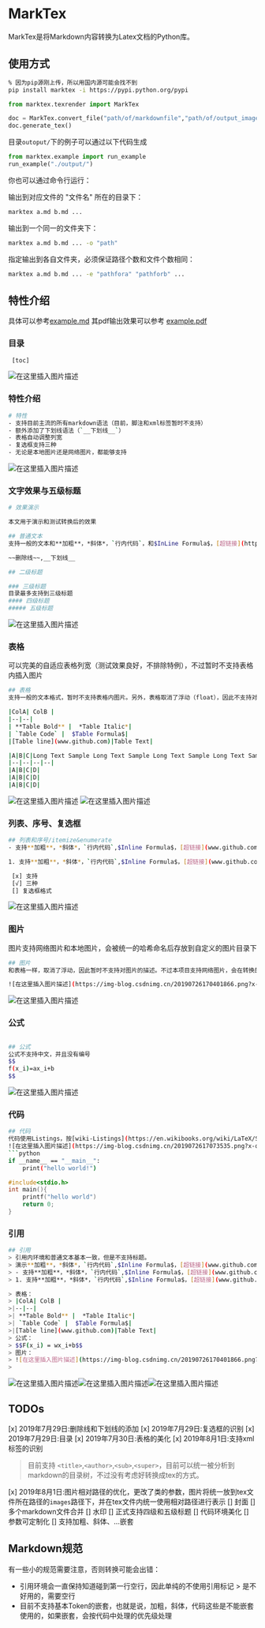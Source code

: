 # MarkTex
MarkTex是将Markdown内容转换为Latex文档的Python库。

## 使用方式
```bash
% 因为pip源刚上传，所以用国内源可能会找不到
pip install marktex -i https://pypi.python.org/pypi
```

```python
from marktex.texrender import MarkTex

doc = MarkTex.convert_file("path/of/markdownfile","path/of/output_image/dir")
doc.generate_tex()
```

目录`outoput/`下的例子可以通过以下代码生成
```python
from marktex.example import run_example
run_example("./output/")
```


你也可以通过命令行运行：

输出到对应文件的 "文件名" 所在的目录下：
```bash
marktex a.md b.md ...
```

输出到一个同一的文件夹下：
```bash
marktex a.md b.md ... -o "path"
```

指定输出到各自文件夹，必须保证路径个数和文件个数相同：
```bash
marktex a.md b.md ... -e "pathfora" "pathforb" ...
```

## 特性介绍
具体可以参考[example.md](./marktex/example/example.md)
其pdf输出效果可以参考
[example.pdf](./output/example.pdf)

### 目录
```bash
 [toc]
```
![在这里插入图片描述](https://img-blog.csdnimg.cn/20190729111128148.png?x-oss-process=image/watermark,type_ZmFuZ3poZW5naGVpdGk,shadow_10,text_aHR0cHM6Ly9ibG9nLmNzZG4ubmV0L3NhaWxpc3Q=,size_16,color_FFFFFF,t_70)
### 特性介绍
```bash
# 特性
- 支持目前主流的所有markdown语法（目前，脚注和xml标签暂时不支持）
- 额外添加了下划线语法（`__下划线__`）
- 表格自动调整列宽
- 复选框支持三种
- 无论是本地图片还是网络图片，都能够支持
```
![在这里插入图片描述](https://img-blog.csdnimg.cn/20190729111240926.png?x-oss-process=image/watermark,type_ZmFuZ3poZW5naGVpdGk,shadow_10,text_aHR0cHM6Ly9ibG9nLmNzZG4ubmV0L3NhaWxpc3Q=,size_16,color_FFFFFF,t_70)
### 文字效果与五级标题
```bash
# 效果演示

本文用于演示和测试转换后的效果

## 普通文本
支持一般的文本和**加粗**，*斜体*，`行内代码`，和$InLine Formula$，[超链接](http://github.com)，注意公式暂时不支持中文。

~~删除线~~,__下划线__

## 二级标题

### 三级标题
目录最多支持到三级标题
#### 四级标题
##### 五级标题
```

![在这里插入图片描述](https://img-blog.csdnimg.cn/20190729111253193.png?x-oss-process=image/watermark,type_ZmFuZ3poZW5naGVpdGk,shadow_10,text_aHR0cHM6Ly9ibG9nLmNzZG4ubmV0L3NhaWxpc3Q=,size_16,color_FFFFFF,t_70)
### 表格
可以完美的自适应表格列宽（测试效果良好，不排除特例），不过暂时不支持表格内插入图片
```bash
## 表格
支持一般的文本格式，暂时不支持表格内图片。另外，表格取消了浮动（float），因此不支持对表格的描述（caption），不过在Markdown中也没有对表格的描述，因此也不算功能不完善。

|ColA| ColB |
|--|--|
| **Table Bold** |  *Table Italic*|
| `Table Code` |  $Table Formula$|
|[Table line](www.github.com)|Table Text|

|A|B|C|Long Text Sample Long Text Sample Long Text Sample Long Text Sample Long Text Sample Long Text Sample |
|--|--|--|--|
|A|B|C|D|
|A|B|C|D|
|A|B|C|D|
```
![在这里插入图片描述](https://img-blog.csdnimg.cn/20190729111347680.png?x-oss-process=image/watermark,type_ZmFuZ3poZW5naGVpdGk,shadow_10,text_aHR0cHM6Ly9ibG9nLmNzZG4ubmV0L3NhaWxpc3Q=,size_16,color_FFFFFF,t_70)
![在这里插入图片描述](https://img-blog.csdnimg.cn/20190729111401625.png?x-oss-process=image/watermark,type_ZmFuZ3poZW5naGVpdGk,shadow_10,text_aHR0cHM6Ly9ibG9nLmNzZG4ubmV0L3NhaWxpc3Q=,size_16,color_FFFFFF,t_70)
### 列表、序号、复选框
```bash
## 列表和序号/itemize&enumerate
- 支持**加粗**，*斜体*，`行内代码`,$Inline Formula$，[超链接](www.github.com)

1. 支持**加粗**，*斜体*，`行内代码`,$Inline Formula$，[超链接](www.github.com)

 [x] 支持
 [√] 三种
 [] 复选框格式
```
![在这里插入图片描述](https://img-blog.csdnimg.cn/20190729111436171.png?x-oss-process=image/watermark,type_ZmFuZ3poZW5naGVpdGk,shadow_10,text_aHR0cHM6Ly9ibG9nLmNzZG4ubmV0L3NhaWxpc3Q=,size_16,color_FFFFFF,t_70)
### 图片
图片支持网络图片和本地图片，会被统一的哈希命名后存放到自定义的图片目录下
```bash
## 图片
和表格一样，取消了浮动，因此暂时不支持对图片的描述。不过本项目支持网络图片，会在转换的时候自动下载到本地。

![在这里插入图片描述](https://img-blog.csdnimg.cn/20190726170401866.png?x-oss-process=image/watermark,type_ZmFuZ3poZW5naGVpdGk,shadow_10,text_aHR0cHM6Ly9ibG9nLmNzZG4ubmV0L3NhaWxpc3Q=,size_16,color_FFFFFF,t_70)
```

![在这里插入图片描述](https://img-blog.csdnimg.cn/20190729111446599.png?x-oss-process=image/watermark,type_ZmFuZ3poZW5naGVpdGk,shadow_10,text_aHR0cHM6Ly9ibG9nLmNzZG4ubmV0L3NhaWxpc3Q=,size_16,color_FFFFFF,t_70)
### 公式
```bash

## 公式
公式不支持中文，并且没有编号
$$
f(x_i)=ax_i+b
$$
```
![在这里插入图片描述](https://img-blog.csdnimg.cn/20190729111522892.png?x-oss-process=image/watermark,type_ZmFuZ3poZW5naGVpdGk,shadow_10,text_aHR0cHM6Ly9ibG9nLmNzZG4ubmV0L3NhaWxpc3Q=,size_16,color_FFFFFF,t_70)

### 代码
```bash
## 代码
代码使用Listings，按[wiki-Listings](https://en.wikibooks.org/wiki/LaTeX/Source_Code_Listings)的说法，主流的各种语言都支持。
![在这里插入图片描述](https://img-blog.csdnimg.cn/2019072617073535.png?x-oss-process=image/watermark,type_ZmFuZ3poZW5naGVpdGk,shadow_10,text_aHR0cHM6Ly9ibG9nLmNzZG4ubmV0L3NhaWxpc3Q=,size_16,color_FFFFFF,t_70)
```python
if __name__ == "__main__":
	print("hello world!")
```

```cpp
#include<stdio.h>
int main(){
	printf("hello world")
	return 0;
}

```

### 引用
```bash
## 引用
> 引用内环境和普通文本基本一致，但是不支持标题。
> 演示**加粗**，*斜体*，`行内代码`,$Inline Formula$，[超链接](www.github.com)
> - 支持**加粗**，*斜体*，`行内代码`,$Inline Formula$，[超链接](www.github.com)
> 1. 支持**加粗**，*斜体*，`行内代码`,$Inline Formula$，[超链接](www.github.com)

> 表格：
> |ColA| ColB |
>|--|--|
>| **Table Bold** |  *Table Italic*|
>| `Table Code` |  $Table Formula$|
>|[Table line](www.github.com)|Table Text|
> 公式：
> $$F(x_i) = wx_i+b$$
> 图片：
> ![在这里插入图片描述](https://img-blog.csdnimg.cn/20190726170401866.png?x-oss-process=image/watermark,type_ZmFuZ3poZW5naGVpdGk,shadow_10,text_aHR0cHM6Ly9ibG9nLmNzZG4ubmV0L3NhaWxpc3Q=,size_16,color_FFFFFF,t_70)
> 
```
![在这里插入图片描述](https://img-blog.csdnimg.cn/20190729111650548.png?x-oss-process=image/watermark,type_ZmFuZ3poZW5naGVpdGk,shadow_10,text_aHR0cHM6Ly9ibG9nLmNzZG4ubmV0L3NhaWxpc3Q=,size_16,color_FFFFFF,t_70)![在这里插入图片描述](https://img-blog.csdnimg.cn/20190729111702763.png?x-oss-process=image/watermark,type_ZmFuZ3poZW5naGVpdGk,shadow_10,text_aHR0cHM6Ly9ibG9nLmNzZG4ubmV0L3NhaWxpc3Q=,size_16,color_FFFFFF,t_70)![在这里插入图片描述](https://img-blog.csdnimg.cn/20190729111713133.png?x-oss-process=image/watermark,type_ZmFuZ3poZW5naGVpdGk,shadow_10,text_aHR0cHM6Ly9ibG9nLmNzZG4ubmV0L3NhaWxpc3Q=,size_16,color_FFFFFF,t_70)

## TODOs
 [x] 2019年7月29日:删除线和下划线的添加
 [x] 2019年7月29日:复选框的识别
 [x] 2019年7月29日:目录
 [x] 2019年7月30日:表格的美化
 [x] 2019年8月1日:支持xml标签的识别
 > 目前支持 `<title>`,`<author>`,`<sub>`,`<super>`，目前可以统一被分析到markdown的目录树，不过没有考虑好转换成tex的方式。
 
 [x] 2019年8月1日:图片相对路径的优化，更改了类的参数，图片将统一放到tex文件所在路径的`images`路径下，并在tex文件内统一使用相对路径进行表示
 [] 封面
 [] 多个markdown文件合并
 [] 水印
 [] 正式支持四级和五级标题
 [] 代码环境美化
 [] 参数可定制化
 [] 支持加粗、斜体、...嵌套
 
 ## Markdown规范
 有一些小的规范需要注意，否则转换可能会出错：
 - 引用环境会一直保持知道碰到第一行空行，因此单纯的不使用引用标记 > 是不好用的，需要空行
 - 目前不支持基本Token的嵌套，也就是说，加粗，斜体，代码这些是不能嵌套使用的，如果嵌套，会按代码中处理的优先级处理
 
 